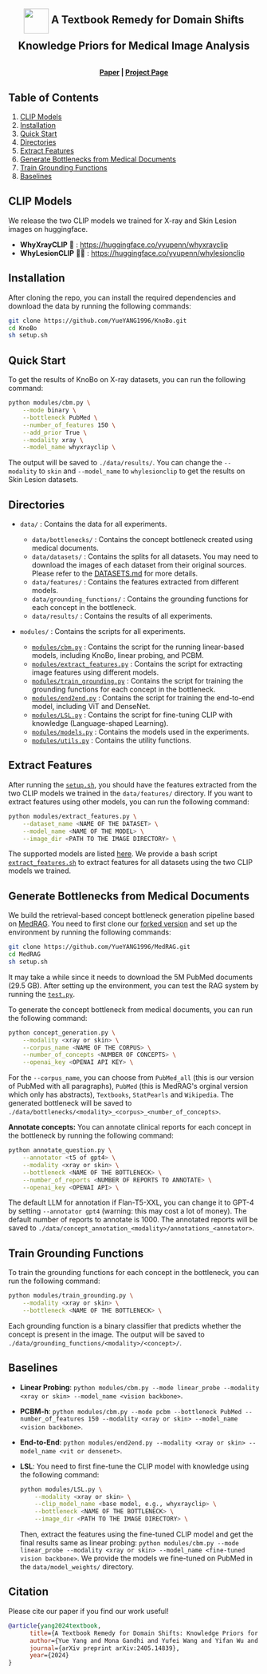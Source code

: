 <h2 align="center" style="line-height: 50px;">
    <img src="https://yueyang1996.github.io/knobo/static/images/knobo_logo.png" style="vertical-align: middle;" width="50px"/>
    A Textbook Remedy for Domain Shifts <br>
    Knowledge Priors for Medical Image Analysis
</h2>


<h4 align="center">
  <a href="https://arxiv.org/abs/2405.14839">Paper</i></a> | <a href="https://yueyang1996.github.io/knobo/">Project Page</i></a>
</h4>

##  Table of Contents
1. [CLIP Models](#clip-models)
2. [Installation](#installation)
3. [Quick Start](#quick-start)
4. [Directories](#directories)
5. [Extract Features](#extract-features)
6. [Generate Bottlenecks from Medical Documents](#generate-bottlenecks-from-medical-documents)
7. [Train Grounding Functions](#train-grounding-functions)
8. [Baselines](#baselines)


## CLIP Models
We release the two CLIP models we trained for X-ray and Skin Lesion images on huggingface.
* **WhyXrayCLIP** 🩻 : https://huggingface.co/yyupenn/whyxrayclip
* **WhyLesionCLIP** 👍🏽 : https://huggingface.co/yyupenn/whylesionclip


## Installation
After cloning the repo, you can install the required dependencies and download the data by running the following commands:
```bash
git clone https://github.com/YueYANG1996/KnoBo.git
cd KnoBo
sh setup.sh
```

## Quick Start
To get the results of KnoBo on X-ray datasets, you can run the following command:
```bash
python modules/cbm.py \
    --mode binary \
    --bottleneck PubMed \
    --number_of_features 150 \
    --add_prior True \
    --modality xray \
    --model_name whyxrayclip \
```
The output will be saved to `./data/results/`. You can change the `--modality` to `skin` and `--model_name` to `whylesionclip` to get the results on Skin Lesion datasets.


## Directories
* `data/` : Contains the data for all experiments.
  - `data/bottlenecks/` : Contains the concept bottleneck created using medical documents.
  - `data/datasets/` : Contains the splits for all datasets. You may need to download the images of each dataset from their original sources. Please refer to the [DATASETS.md](DATASETS.md) for more details.
  - `data/features/` : Contains the features extracted from different models.
  - `data/grounding_functions/` : Contains the grounding functions for each concept in the bottleneck.
  - `data/results/` : Contains the results of all experiments.

* `modules/` : Contains the scripts for all experiments.
  - [`modules/cbm.py`](modules/cbm.py) : Contains the script for the running linear-based models, including KnoBo, linear probing, and PCBM.
  - [`modules/extract_features.py`](modules/extract_features.py) : Contains the script for extracting image features using different models.
  - [`modules/train_grounding.py`](modules/train_grounding.py) : Contains the script for training the grounding functions for each concept in the bottleneck.
  - [`modules/end2end.py`](modules/end2end.py) : Contains the script for training the end-to-end model, including ViT and DenseNet.
  - [`modules/LSL.py`](modules/LSL.py) : Contains the script for fine-tuning CLIP with knowledge (Language-shaped Learning).
  - [`modules/models.py`](modules/models.py) : Contains the models used in the experiments.
  - [`modules/utils.py`](modules/utils.py) : Contains the utility functions.


## Extract Features
After running the [`setup.sh`](setup.sh), you should have the features extracted from the two CLIP models we trained in the `data/features/` directory. If you want to extract features using other models, you can run the following command:
```bash
python modules/extract_features.py \
    --dataset_name <NAME OF THE DATASET> \
    --model_name <NAME OF THE MODEL> \
    --image_dir <PATH TO THE IMAGE DIRECTORY> \
```
The supported models are listed [here](https://github.com/YueYANG1996/KnoBo/blob/e3e3171b74b6c8f42046676aa6c6ae21a034deba/modules/extract_features.py#L141). We provide a bash script [`extract_features.sh`](extract_features.sh) to extract features for all datasets using the two CLIP models we trained.


## Generate Bottlenecks from Medical Documents
We build the retrieval-based concept bottleneck generation pipeline based on [MedRAG](https://arxiv.org/pdf/2402.13178). You need to first clone our [forked version](https://github.com/YueYANG1996/MedRAG/tree/main) and set up the environment by running the following commands:
```bash
git clone https://github.com/YueYANG1996/MedRAG.git
cd MedRAG
sh setup.sh
```
It may take a while since it needs to download the 5M PubMed documents (29.5 GB). After setting up the environment, you can test the RAG system by running the [`test.py`](https://github.com/YueYANG1996/MedRAG/blob/main/test.py).

To generate the concept bottleneck from medical documents, you can run the following command:
```bash
python concept_generation.py \
    --modality <xray or skin> \
    --corpus_name <NAME OF THE CORPUS> \
    --number_of_concepts <NUMBER OF CONCEPTS> \
    --openai_key <OPENAI API KEY> \
```
For the `--corpus_name`, you can choose from `PubMed_all` (this is our version of PubMed with all paragraphs), `PubMed` (this is MedRAG's orginal version which only has abstracts), `Textbooks`, `StatPearls` and `Wikipedia`. The generated bottleneck will be saved to `./data/bottlenecks/<modality>_<corpus>_<number_of_concepts>`.

**Annotate concepts:** You can annotate clinical reports for each concept in the bottleneck by running the following command:
```bash
python annotate_question.py \
    --annotator <t5 of gpt4> \
    --modality <xray or skin> \
    --bottleneck <NAME OF THE BOTTLENECK> \
    --number_of_reports <NUMBER OF REPORTS TO ANNOTATE> \
    --openai_key <OPENAI API> \
```
The default LLM for annotation if Flan-T5-XXL, you can change it to GPT-4 by setting `--annotator gpt4` (warning: this may cost a lot of money). The default number of reports to annotate is 1000. The annotated reports will be saved to `./data/concept_annotation_<modality>/annotations_<annotator>`.


## Train Grounding Functions
To train the grounding functions for each concept in the bottleneck, you can run the following command:
```bash
python modules/train_grounding.py \
    --modality <xray or skin> \
    --bottleneck <NAME OF THE BOTTLENECK> \
```
Each grounding function is a binary classifier that predicts whether the concept is present in the image. The output will be saved to `./data/grounding_functions/<modality>/<concept>/`.


## Baselines
* **Linear Probing**: `python modules/cbm.py --mode linear_probe --modality <xray or skin> --model_name <vision backbone>`.

* **PCBM-h**: `python modules/cbm.py --mode pcbm --bottleneck PubMed --number_of_features 150 --modality <xray or skin> --model_name <vision backbone>`.

* **End-to-End**: `python modules/end2end.py --modality <xray or skin> --model_name <vit or densenet>`.

* **LSL**: You need to first fine-tune the CLIP model with knowledge using the following command:
  ```bash
  python modules/LSL.py \
      --modality <xray or skin> \
      --clip_model_name <base model, e.g., whyxrayclip> \
      --bottleneck <NAME OF THE BOTTLENECK> \
      --image_dir <PATH TO THE IMAGE DIRECTORY> \
  ```
  Then, extract the features using the fine-tuned CLIP model and get the final results same as linear probing: `python modules/cbm.py --mode linear_probe --modality <xray or skin> --model_name <fine-tuned vision backbone>`. We provide the models we fine-tuned on PubMed in the `data/model_weights/` directory.


## Citation
Please cite our paper if you find our work useful!
```bibtex
@article{yang2024textbook,
      title={A Textbook Remedy for Domain Shifts: Knowledge Priors for Medical Image Analysis}, 
      author={Yue Yang and Mona Gandhi and Yufei Wang and Yifan Wu and Michael S. Yao and Chris Callison-Burch and James C. Gee and Mark Yatskar},
      journal={arXiv preprint arXiv:2405.14839},
      year={2024}
}
```